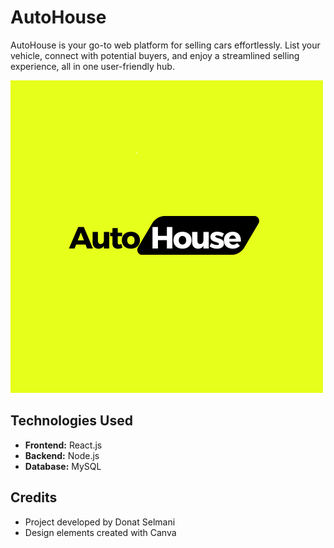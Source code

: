 # AutoHouse
AutoHouse is your go-to web platform for selling cars effortlessly. List your vehicle, connect with potential buyers, and enjoy a streamlined selling experience, all in one user-friendly hub.

![Logo](./READMEFILES/logo.png)

## Technologies Used
- **Frontend:** React.js
- **Backend:** Node.js
- **Database:** MySQL

## Credits
- Project developed by Donat Selmani
- Design elements created with Canva

